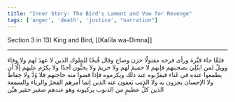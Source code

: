 ```yaml
---
title: "Inner Story: The Bird's Lament and Vow for Revenge"
tags: ['anger', 'death', 'justice', "narration"]
---
```


 Section 3 in 13) King and Bird, [[Kalīla wa-Dimna]]

---
فلمَّا جاء قبَّرة ورأى فرخه مقتولًا حزن وصاح وقال قُبحًا للملوك الذين لا عهدَ لهم ولا وفاءَ وويلٌ لمن ابتُلِيَ بصحبتهم فإنهم لا حميمَ لهم ولا حريمَ ولا يحبُّون أحدًا ولا يكرُم عليهم إلَّا أن يطمعوا عنده في غَناء فيقرِّبوه عند ذلك ويكرموه فإذا قضوا منه حاجتهم فلا وُدَّ ولا حِفاظَ ولا الإحسان يجزون به ولا الذنب يَعفون عنه الذين إنما أمرهم الفخرُ والرياء والسمعة الذين كلُّ عظيمٍ من الذنوب يركبونه وهو عندهم صغير حقير هيِّن
